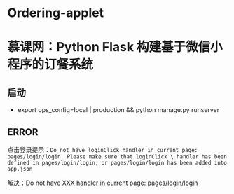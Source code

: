 # Ordering-applet
慕课网：Python Flask 构建基于微信小程序的订餐系统
==============================================
## 启动
* export ops_config=local | production && python manage.py runserver


## ERROR
点击登录提示：`Do not have loginClick handler in current page: pages/login/login. Please make sure that loginClick \
handler has been defined in pages/login/login, or pages/login/login has been added into app.json`

解决：[Do not have XXX handler in current page: pages/login/login](https://blog.csdn.net/qq_37568942/article/details/87937690)
